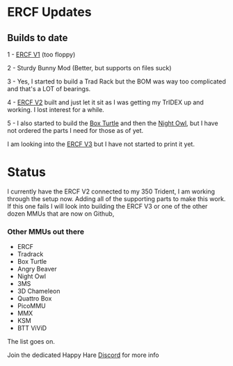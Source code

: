 # ERCF Updates

## Builds to date

1 - [ERCF V1](https://github.com/EtteGit/EnragedRabbitProject) (too floppy)

2 - Sturdy Bunny Mod (Better, but supports on files suck)

3 - Yes, I started to build a Trad Rack but the BOM was way too complicated and that's a LOT of bearings.

4 - [ERCF V2](https://github.com/Carrot-collective/ERCF_v2) built and just let it sit as I was getting my TrIDEX up and working.  I lost interest for a while.

5 - I also started to build the [Box Turtle](https://github.com/ArmoredTurtle/BoxTurtle) and then the [Night Owl](https://github.com/mjonuschat/NightOwl), but I have not ordered the parts I need for those as of yet.

I am looking into the [ERCF V3](https://github.com/Carrot-collective/ERCF_v3) but I have not started to print it yet.

# Status

I currently have the ERCF V2 connected to my 350 Trident, I am working through the setup now.  Adding all of the supporting parts to make this work.  If this one fails I will look into building the ERCF V3 or one of the other dozen MMUs that are now on Github,


### Other MMUs out there

- ERCF
- Tradrack
- Box Turtle
- Angry Beaver
- Night Owl
- 3MS
- 3D Chameleon
- Quattro Box
- PicoMMU
- MMX
- KSM
- BTT ViViD

The list goes on.

Join the dedicated Happy Hare [Discord](https://discord.gg/aABQUjkZPk) for more info
